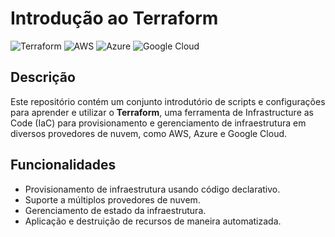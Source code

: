 # Introdução ao Terraform

![Terraform](https://img.shields.io/badge/Terraform-Infrastructure%20as%20Code-623CE4?style=flat-square&logo=terraform)
![AWS](https://img.shields.io/badge/AWS-Cloud%20Provider-232F3E?style=flat-square&logo=amazonaws)
![Azure](https://img.shields.io/badge/Azure-Cloud%20Provider-0078D4?style=flat-square&logo=microsoftazure)
![Google Cloud](https://img.shields.io/badge/GCP-Cloud%20Provider-4285F4?style=flat-square&logo=googlecloud)

## Descrição

Este repositório contém um conjunto introdutório de scripts e configurações para aprender e utilizar o **Terraform**, uma ferramenta de Infrastructure as Code (IaC) para provisionamento e gerenciamento de infraestrutura em diversos provedores de nuvem, como AWS, Azure e Google Cloud.

## Funcionalidades

- Provisionamento de infraestrutura usando código declarativo.
- Suporte a múltiplos provedores de nuvem.
- Gerenciamento de estado da infraestrutura.
- Aplicação e destruição de recursos de maneira automatizada.

